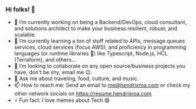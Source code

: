 ### Hi folks! 👋

- 🔭 I’m currently working on being a Backend/DevOps, cloud consultant, and solutions architect to make your business resilient, robust, and scalable.
- 🌱 I’m currently learning a ton of stuff related to APIs, message queues services, cloud services (focus AWS), and proficiency in programming languages (or runtime libraries 😬) like Typescript, Node.js, HCL (Terraform), and others...
- 👯 I’m looking to collaborate on any open source/business projects you have, don't be shy, email me 😉. 
- 💬 Ask me about traveling, food, culture, and music.
- 📫 How to reach me: Send an email to me@hendrixroa.com or check my other network socials on https://resume.hendrixroa.com
- ⚡ Fun fact: I love memes about Tech 😄
